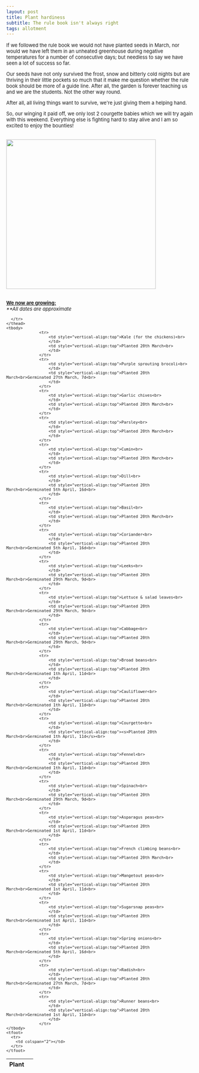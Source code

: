 ```yaml
---
layout: post
title: Plant hardiness
subtitle: The rule book isn't always right
tags: allotment
---
```


<div class="text-left">
<div class="boxed">
  <font size="2">




If we followed the rule book we would not have planted seeds in March, nor would we have left them in an unheated greenhouse during
negative temperatures for a number of consecutive days; but needless to say we have seen a lot of success so far. <br>

Our seeds have not only survived the frost, snow and bitterly cold nights but are thriving in their little pockets so much that it 
make me question whether the rule book should be more of a guide line. After all, the garden is forever teaching us and we 
are the students. Not the other way round. <br> 

After all, all living things want to survive, we're just giving them a helping hand. <br>

So, our winging it paid off, we only lost 2 courgette babies which we will try again with this weekend. Everything else is fighting hard to stay alive 
and I am so excited to enjoy the bounties!<br>

<div class="text-center">
  <br/>
  <img src="{{ site.baseurl }}/img/20210407_1.jpg" width="400" height="400"/>
</div><br>

<b><u>We now are growing:</u></b><br> 
<i>**All dates are approximate</i>
<!-- Table -->
<div class="table-wrapper">

  <table>
    <thead>
      <tr>
        <th>Plant</th>
        <th> </th>

      </tr>
    </thead>
    <tbody>
				  <tr>
					  <td style="vertical-align:top">Kale (for the chickens)<br>
					  </td>
					  <td style="vertical-align:top">Planted 20th March<br>
					  </td>
				  </tr>
				  <tr>
					  <td style="vertical-align:top">Purple sprouting brocoli<br>
					  </td>
					  <td style="vertical-align:top">Planted 20th March<br>Germinated 27th March, 7d<br>
					  </td>
				  </tr>
				  <tr>
					  <td style="vertical-align:top">Garlic chives<br>
					  </td>
					  <td style="vertical-align:top">Planted 20th March<br>
					  </td>
				  </tr>
				  <tr>
					  <td style="vertical-align:top">Parsley<br>
					  </td>
					  <td style="vertical-align:top">Planted 20th March<br>
					  </td>
				  </tr>
				  <tr>
					  <td style="vertical-align:top">Cumin<br>
					  </td>
					  <td style="vertical-align:top">Planted 20th March<br>
					  </td>
				  </tr>
				  <tr>
					  <td style="vertical-align:top">Dill<br>
					  </td>
					  <td style="vertical-align:top">Planted 20th March<br>Germinated 5th April, 16d<br>
					  </td>
				  </tr>
				  <tr>
					  <td style="vertical-align:top">Basil<br>
					  </td>
					  <td style="vertical-align:top">Planted 20th March<br>
					  </td>
				  </tr>
				  <tr>
					  <td style="vertical-align:top">Coriander<br>
					  </td>
					  <td style="vertical-align:top">Planted 20th March<br>Germinated 5th April, 16d<br>
					  </td>
				  </tr>
				  <tr>
					  <td style="vertical-align:top">Leeks<br>
					  </td>
					  <td style="vertical-align:top">Planted 20th March<br>Germinated 29th March, 9d<br>
					  </td>
				  </tr>
				  <tr>
					  <td style="vertical-align:top">Lettuce & salad leaves<br>
					  </td>
					  <td style="vertical-align:top">Planted 20th March<br>Germinated 29th March, 9d<br>
					  </td>
				  </tr>
				  <tr>
					  <td style="vertical-align:top">Cabbage<br>
					  </td>
					  <td style="vertical-align:top">Planted 20th March<br>Germinated 29th March, 9d<br>
					  </td>
				  </tr>
				  <tr>
					  <td style="vertical-align:top">Broad beans<br>
					  </td>
					  <td style="vertical-align:top">Planted 20th March<br>Germinated 1th April, 11d<br>
					  </td>
				  </tr>
				  <tr>
					  <td style="vertical-align:top">Cauliflower<br>
					  </td>
					  <td style="vertical-align:top">Planted 20th March<br>Germinated 1th April, 11d<br>
					  </td>
				  </tr>
				  <tr>
					  <td style="vertical-align:top">Courgette<br>
					  </td>
					  <td style="vertical-align:top"><s>Planted 20th March<br>Germinated 1th April, 11d</s><br>
					  </td>
				  </tr>
				  <tr>
					  <td style="vertical-align:top">Fennel<br>
					  </td>
					  <td style="vertical-align:top">Planted 20th March<br>Germinated 1th April, 11d<br>
					  </td>
				  </tr>
				  <tr>
					  <td style="vertical-align:top">Spinach<br>
					  </td>
					  <td style="vertical-align:top">Planted 20th March<br>Germinated 29th March, 9d<br>
					  </td>
				  </tr>
				  <tr>
					  <td style="vertical-align:top">Asparagus peas<br>
					  </td>
					  <td style="vertical-align:top">Planted 20th March<br>Germinated 1st April, 11d<br>
					  </td>
				  </tr>
				  <tr>
					  <td style="vertical-align:top">French climbing beans<br>
					  </td>
					  <td style="vertical-align:top">Planted 20th March<br>
					  </td>
				  </tr>
				  <tr>
					  <td style="vertical-align:top">Mangetout peas<br>
					  </td>
					  <td style="vertical-align:top">Planted 20th March<br>Germinated 1st April, 11d<br>
					  </td>
				  </tr>
				  <tr>
					  <td style="vertical-align:top">Sugarsnap peas<br>
					  </td>
					  <td style="vertical-align:top">Planted 20th March<br>Germinated 1st April, 11d<br>
					  </td>
				  </tr>
				  <tr>
					  <td style="vertical-align:top">Spring onions<br>
					  </td>
					  <td style="vertical-align:top">Planted 20th March<br>Germinated 5th April, 16d<br>
					  </td>
				  </tr>
				  <tr>
					  <td style="vertical-align:top">Radish<br>
					  </td>
					  <td style="vertical-align:top">Planted 20th March<br>Germinated 27th March, 7d<br>
					  </td>
				  </tr>
				  <tr>
					  <td style="vertical-align:top">Runner beans<br>
					  </td>
					  <td style="vertical-align:top">Planted 20th March<br>Germinated 1st April, 11d<br>
					  </td>
				  </tr>
    </tbody>
    <tfoot>
      <tr>
        <td colspan="2"></td>
      </tr>
    </tfoot>
  </table>
</div>
